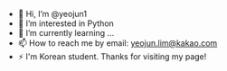 - 👋 Hi, I’m @yeojun1
- 👀 I’m interested in Python
- 🌱 I’m currently learning ...
- 📫 How to reach me by email: yeojun.lim@kakao.com
- ⚡ I'm Korean student. Thanks for visiting my page!

<!---
yeojun1/yeojun1 is a ✨ special ✨ repository because its `README.md` (this file) appears on your GitHub profile.
You can click the Preview link to take a look at your changes.
--->
